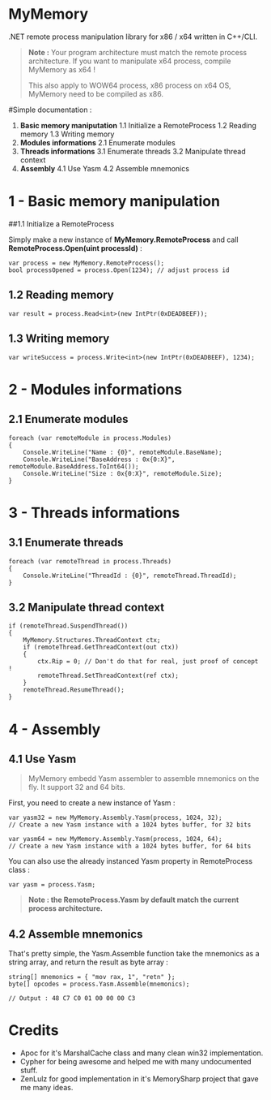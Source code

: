 # MyMemory
.NET remote process manipulation library for x86 / x64 written in C++/CLI.


> **Note :** 
> Your program architecture must match the remote process architecture.
> If you want to manipulate x64 process, compile MyMemory as x64 !
> 
> This also apply to WOW64 process, x86 process on x64 OS, MyMemory need to be compiled as x86.

#Simple documentation :

 1. **Basic memory maniputation**
 1.1 Initialize a RemoteProcess
 1.2 Reading memory
 1.3 Writing memory
 2. **Modules informations**
 2.1 Enumerate modules 
 3. **Threads informations**
 3.1 Enumerate threads
 3.2 Manipulate thread context
 4. **Assembly**
 4.1 Use Yasm
 4.2 Assemble mnemonics


# 1 - Basic memory manipulation

##1.1 Initialize a RemoteProcess

Simply make a new instance of **MyMemory.RemoteProcess** and call **RemoteProcess.Open(uint processId)** :

    var process = new MyMemory.RemoteProcess();
    bool processOpened = process.Open(1234); // adjust process id

## 1.2 Reading memory

    var result = process.Read<int>(new IntPtr(0xDEADBEEF));

## 1.3 Writing memory

    var writeSuccess = process.Write<int>(new IntPtr(0xDEADBEEF), 1234);

# 2 - Modules informations

## 2.1 Enumerate modules
    foreach (var remoteModule in process.Modules)
    {
	    Console.WriteLine("Name : {0}", remoteModule.BaseName);
        Console.WriteLine("BaseAddress : 0x{0:X}", remoteModule.BaseAddress.ToInt64());
        Console.WriteLine("Size : 0x{0:X}", remoteModule.Size);
    }

# 3 - Threads informations

## 3.1 Enumerate  threads
    foreach (var remoteThread in process.Threads)
    {
	    Console.WriteLine("ThreadId : {0}", remoteThread.ThreadId);
    }

## 3.2 Manipulate thread context
    if (remoteThread.SuspendThread())
    {
        MyMemory.Structures.ThreadContext ctx;
        if (remoteThread.GetThreadContext(out ctx))
        {
            ctx.Rip = 0; // Don't do that for real, just proof of concept !
            remoteThread.SetThreadContext(ref ctx);
        }
        remoteThread.ResumeThread();
    }

# 4 - Assembly

## 4.1 Use Yasm

> MyMemory embedd Yasm assembler to assemble mnemonics on the fly.
> It support 32 and 64 bits.

First, you need to create a new instance of Yasm :

    var yasm32 = new MyMemory.Assembly.Yasm(process, 1024, 32); 
    // Create a new Yasm instance with a 1024 bytes buffer, for 32 bits
          
    var yasm64 = new MyMemory.Assembly.Yasm(process, 1024, 64); 
    // Create a new Yasm instance with a 1024 bytes buffer, for 64 bits

You can also use the already instanced Yasm property in RemoteProcess class :

    var yasm = process.Yasm;

> **Note : the RemoteProcess.Yasm by default match the current process architecture.**

## 4.2 Assemble mnemonics

That's pretty simple, the Yasm.Assemble function take the mnemonics as a string array, and return the result as byte array :

    string[] mnemonics = { "mov rax, 1", "retn" };
    byte[] opcodes = process.Yasm.Assemble(mnemonics);

    // Output : 48 C7 C0 01 00 00 00 C3


# Credits
- Apoc for it's MarshalCache class and many clean win32 implementation.
- Cypher for being awesome and helped me with many undocumented stuff.
- ZenLulz for good implementation in it's MemorySharp project that gave me many ideas.
